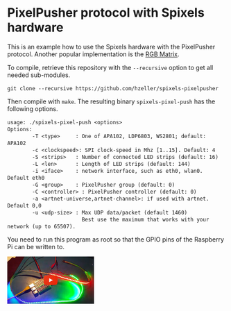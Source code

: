 PixelPusher protocol with Spixels hardware
==========================================

This is an example how to use the Spixels hardware with the PixelPusher
protocol. Another popular implementation is the [RGB Matrix][matrix-impl].

To compile, retrieve this repository with the `--recursive` option to get
all needed sub-modules.

```
git clone --recursive https://github.com/hzeller/spixels-pixelpusher
```

Then compile with `make`. The resulting binary `spixels-pixel-push` has the
following options.

```
usage: ./spixels-pixel-push <options>
Options:
        -T <type>     : One of APA102, LDP6803, WS2801; default: APA102
        -c <clockspeed>: SPI clock-speed in Mhz [1..15]. Default: 4
        -S <strips>   : Number of connected LED strips (default: 16)
        -L <len>      : Length of LED strips (default: 144)
        -i <iface>    : network interface, such as eth0, wlan0. Default eth0
        -G <group>    : PixelPusher group (default: 0)
        -C <controller> : PixelPusher controller (default: 0)
        -a <artnet-universe,artnet-channel>: if used with artnet. Default 0,0
        -u <udp-size> : Max UDP data/packet (default 1460)
                        Best use the maximum that works with your network (up to 65507).
```

You need to run this program as root so that the GPIO pins of the Raspberry Pi
can be written to.

[![PixelPusher simple][run-vid]](http://youtu.be/HAbR64yrjUk)

[run-vid]: ./img/spixels-video.jpg
[matrix-impl]: https://github.com/hzeller/rpi-matrix-pixelpusher
